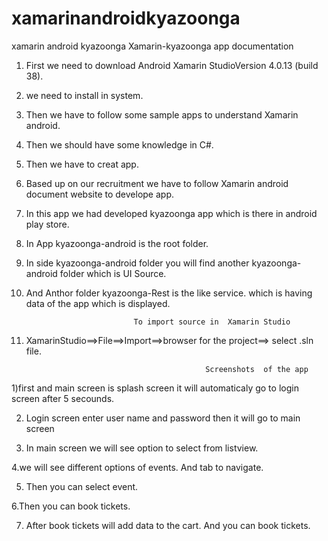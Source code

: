 xamarinandroidkyazoonga
=======================

xamarin android kyazoonga
                                           Xamarin-kyazoonga app documentation


1) First we need to download Android Xamarin StudioVersion 4.0.13 (build 38). 
2) we need to install in system.
3) Then we have to follow some sample apps to understand Xamarin android.
4) Then we should have some knowledge in C#.
5) Then we have to creat app.
6) Based up on our recruitment we have to follow Xamarin android document website to develope app. 
7) In this app we had developed kyazoonga app which is there in android play store.
8) In App kyazoonga-android is the root folder.
9) In side kyazoonga-android folder you will find another kyazoonga-android folder which is UI Source.
10) And Anthor folder kyazoonga-Rest is the like service. which is having data of the app which is displayed.


                                To import source in  Xamarin Studio

1) XamarinStudio==>File==>Import==>browser for the project==> select .sln file.


                                               Screenshots  of the app


  1)first and main screen is splash screen it will automaticaly go to login screen after 5 secounds.




2) Login screen enter user name and password then it will go to main screen



3) In main screen we will see option to select from listview.







4.we will see different options of events. And tab to navigate.


5. Then you can select event. 









6.Then you can book tickets.





7. After book tickets will add data to the cart. And you can book tickets.
